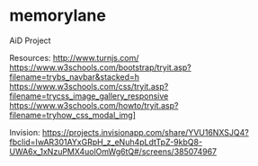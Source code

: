 # memorylane
AiD Project

Resources:
http://www.turnjs.com/
https://www.w3schools.com/bootstrap/tryit.asp?filename=trybs_navbar&stacked=h
https://www.w3schools.com/css/tryit.asp?filename=trycss_image_gallery_responsive
https://www.w3schools.com/howto/tryit.asp?filename=tryhow_css_modal_img]

Invision: https://projects.invisionapp.com/share/YVU16NXSJQ4?fbclid=IwAR301AYxGRpH_z_eNuh4pLdtTpZ-9kbQ8-UWA6x_1xNzuPMX4uolOmWg6tQ#/screens/385074967
